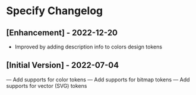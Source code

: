 # Specify Changelog

## [Enhancement] - 2022-12-20

- Improved by adding description info to colors design tokens

## [Initial Version] - 2022-07-04

— Add supports for color tokens
— Add supports for bitmap tokens
— Add supports for vector (SVG) tokens
